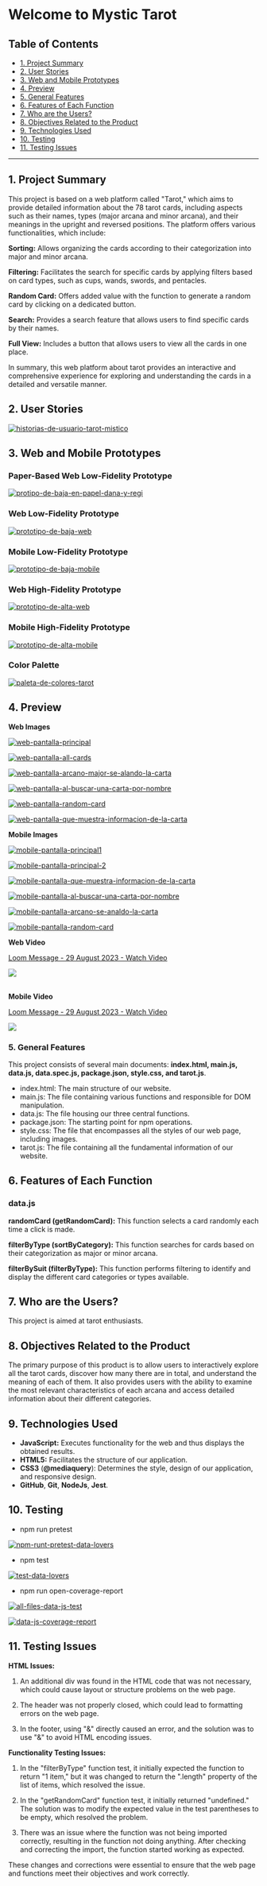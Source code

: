 # **Welcome to Mystic Tarot**

## Table of Contents

* [1. Project Summary](#1-project-summary)
* [2. User Stories](#2-user-stories)
* [3. Web and Mobile Prototypes](#3-web-and-mobile-prototypes)
* [4. Preview](#4-preview)
* [5. General Features](#5-general-features)
* [6. Features of Each Function](#6-features-of-each-function)
* [7. Who are the Users?](#7-who-are-the-users)
* [8. Objectives Related to the Product](#8-objectives-related-to-the-product)
* [9. Technologies Used](#9-technologies-used)
* [10. Testing](#10-testing)
* [11. Testing Issues](#11-testing-issues)

****

## 1. Project Summary

This project is based on a web platform called "Tarot," which aims to provide detailed information about the 78 tarot cards, including aspects such as their names, types (major arcana and minor arcana), and their meanings in the upright and reversed positions. The platform offers various functionalities, which include:

**Sorting:** Allows organizing the cards according to their categorization into major and minor arcana.

**Filtering:** Facilitates the search for specific cards by applying filters based on card types, such as cups, wands, swords, and pentacles.

**Random Card:** Offers added value with the function to generate a random card by clicking on a dedicated button.

**Search:** Provides a search feature that allows users to find specific cards by their names.

**Full View:** Includes a button that allows users to view all the cards in one place.

In summary, this web platform about tarot provides an interactive and comprehensive experience for exploring and understanding the cards in a detailed and versatile manner.


## 2. User Stories

 <a href="https://ibb.co/rcHNcDh"><img src="https://i.ibb.co/D8QT80F/historias-de-usuario-tarot-mistico.jpg" alt="historias-de-usuario-tarot-mistico" border="0"></a>

## 3. Web and Mobile Prototypes

### Paper-Based Web Low-Fidelity Prototype

<a href="https://ibb.co/Rhjknz8"><img src="https://i.ibb.co/5YKgDBZ/protipo-de-baja-en-papel-dana-y-regi.jpg" alt="protipo-de-baja-en-papel-dana-y-regi" border="0"></a>


### Web Low-Fidelity Prototype
<a href="https://ibb.co/MSx12Wr"><img src="https://i.ibb.co/H4fPF16/prototipo-de-baja-web.jpg" alt="prototipo-de-baja-web" border="0"></a>


### Mobile Low-Fidelity Prototype
 <a href="https://ibb.co/8mS1bCt"><img src="https://i.ibb.co/4F5h2q3/prototipo-de-baja-mobile.jpg" alt="prototipo-de-baja-mobile" border="0"></a>

### Web High-Fidelity Prototype
<a href="https://ibb.co/gtJJwfx"><img src="https://i.ibb.co/ZcxxKF0/prototipo-de-alta-web.jpg" alt="prototipo-de-alta-web" border="0"></a>

### Mobile High-Fidelity Prototype
<a href="https://ibb.co/58qvdS3"><img src="https://i.ibb.co/Snq02Mg/prototipo-de-alta-mobile.jpg" alt="prototipo-de-alta-mobile" border="0"></a>

### Color Palette
<a href="https://ibb.co/TRwbn84"><img src="https://i.ibb.co/92pVfTb/paleta-de-colores-tarot.jpg" alt="paleta-de-colores-tarot" border="0"></a>


## 4. Preview

**Web Images**

<a href="https://ibb.co/hMC6bm5"><img src="https://i.ibb.co/SxJjb3T/web-pantalla-principal.jpg" alt="web-pantalla-principal" border="0"></a>

<a href="https://ibb.co/LhqCk03"><img src="https://i.ibb.co/cXpNgyj/web-pantalla-all-cards.jpg" alt="web-pantalla-all-cards" border="0"></a>

<a href="https://ibb.co/zNMHwyk"><img src="https://i.ibb.co/yV9BJw3/web-pantalla-arcano-major-se-alando-la-carta.jpg" alt="web-pantalla-arcano-major-se-alando-la-carta" border="0"></a>

<a href="https://ibb.co/V0GYvpG"><img src="https://i.ibb.co/gb8ZDF8/web-pantalla-al-buscar-una-carta-por-nombre.jpg" alt="web-pantalla-al-buscar-una-carta-por-nombre" border="0"></a>

<a href="https://ibb.co/Fb4qhdz"><img src="https://i.ibb.co/jvkZ8jD/web-pantalla-random-card.jpg" alt="web-pantalla-random-card" border="0"></a>

<a href="https://ibb.co/hHp2Vv9"><img src="https://i.ibb.co/P4B1g8j/web-pantalla-que-muestra-informacion-de-la-carta.jpg" alt="web-pantalla-que-muestra-informacion-de-la-carta" border="0"></a>


**Mobile Images**

<a href="https://ibb.co/X4JQb2P"><img src="https://i.ibb.co/pPX7x0T/mobile-pantalla-principal1.png" alt="mobile-pantalla-principal1" border="0"></a>

<a href="https://ibb.co/vsS4mf3"><img src="https://i.ibb.co/yhrF5K6/mobile-pantalla-principal-2.jpg" alt="mobile-pantalla-principal-2" border="0"></a>

<a href="https://ibb.co/T4s9NxX"><img src="https://i.ibb.co/48Hh0ny/mobile-pantalla-que-muestra-informacion-de-la-carta.png" alt="mobile-pantalla-que-muestra-informacion-de-la-carta" border="0"></a>

<a href="https://ibb.co/p33h0T0"><img src="https://i.ibb.co/K99K0g0/mobile-pantalla-al-buscar-una-carta-por-nombre.jpg" alt="mobile-pantalla-al-buscar-una-carta-por-nombre" border="0"></a>

<a href="https://ibb.co/YTG07MQ"><img src="https://i.ibb.co/5xVKWy4/mobile-pantalla-arcano-se-analdo-la-carta.png" alt="mobile-pantalla-arcano-se-analdo-la-carta" border="0"></a>

<a href="https://ibb.co/S7WgK3X"><img src="https://i.ibb.co/Z1trhM6/mobile-pantalla-random-card.jpg" alt="mobile-pantalla-random-card" border="0"></a>

**Web Video**

<div>
    <a href="https://www.loom.com/share/e808cf17f91c4205b419517fe817dc89">
      <p>Loom Message - 29 August 2023 - Watch Video</p>
    </a>
    <a href="https://www.loom.com/share/e808cf17f91c4205b419517fe817dc89">
      <img style="max-width:300px;" src="https://cdn.loom.com/sessions/thumbnails/e808cf17f91c4205b419517fe817dc89-with-play.gif">
    </a>
  </div>
<br>
    

**Mobile Video**

<div>
    <a href="https://www.loom.com/share/8ba4f9aa098a406ab985ab512c077187">
      <p>Loom Message - 29 August 2023 - Watch Video</p>
    </a>
    <a href="https://www.loom.com/share/8ba4f9aa098a406ab985ab512c077187">
      <img style="max-width:300px;" src="https://cdn.loom.com/sessions/thumbnails/8ba4f9aa098a406ab985ab512c077187-with-play.gif">
    </a>
  </div>


### 5. General Features

This project consists of several main documents: **index.html, main.js, data.js, data.spec.js, package.json, style.css, and tarot.js**.

-   index.html: The main structure of our website.
-   main.js: The file containing various functions and responsible for DOM manipulation.
-   data.js: The file housing our three central functions.
-   package.json: The starting point for npm operations.
-   style.css: The file that encompasses all the styles of our web page, including images.
-   tarot.js: The file containing all the fundamental information of our website.

## 6. Features of Each Function

### **data.js**

**randomCard (getRandomCard):** This function selects a card randomly each time a click is made.

**filterByType (sortByCategory):** This function searches for cards based on their categorization as major or minor arcana.

**filterBySuit (filterByType):** This function performs filtering to identify and display the different card categories or types available.

## 7. Who are the Users?

This project is aimed at tarot enthusiasts.

## 8. Objectives Related to the Product

The primary purpose of this product is to allow users to interactively explore all the tarot cards, discover how many there are in total, and understand the meaning of each of them. It also provides users with the ability to examine the most relevant characteristics of each arcana and access detailed information about their different categories.

## 9. Technologies Used

-   **JavaScript:** Executes functionality for the web and thus displays the obtained results.
-   **HTML5:** Facilitates the structure of our application.
-   **CSS3** (**@mediaquery**): Determines the style, design of our application, and responsive design.
-   **GitHub**, **Git**, **NodeJs**, **Jest**.

## 10. Testing

- npm run pretest

<a href="https://ibb.co/0jjnkG6"><img src="https://i.ibb.co/4ZZFcVX/npm-runt-pretest-data-lovers.jpg" alt="npm-runt-pretest-data-lovers" border="0"></a>

* npm test

<a href="https://ibb.co/g6TwjJn"><img src="https://i.ibb.co/BwZjzB1/test-data-lovers.jpg" alt="test-data-lovers" border="0"></a>

-  npm run open-coverage-report

<a href="https://ibb.co/gFMSq32"><img src="https://i.ibb.co/XkZ70bQ/all-files-data-js-test.jpg" alt="all-files-data-js-test" border="0"></a>

<a href="https://ibb.co/Jnz93R4"><img src="https://i.ibb.co/tBb9LMt/data-js-coverage-report.jpg" alt="data-js-coverage-report" border="0"></a>

## 11. Testing Issues

**HTML Issues:**

1. An additional div was found in the HTML code that was not necessary, which could cause layout or structure problems on the web page.

2. The header was not properly closed, which could lead to formatting errors on the web page.

3. In the footer, using "&" directly caused an error, and the solution was to use "&amp;" to avoid HTML encoding issues.

**Functionality Testing Issues:**

1. In the "filterByType" function test, it initially expected the function to return "1 item," but it was changed to return the ".length" property of the list of items, which resolved the issue.

2. In the "getRandomCard" function test, it initially returned "undefined." The solution was to modify the expected value in the test parentheses to be empty, which resolved the problem.

3. There was an issue where the function was not being imported correctly, resulting in the function not doing anything. After checking and correcting the import, the function started working as expected.

These changes and corrections were essential to ensure that the web page and functions meet their objectives and work correctly.